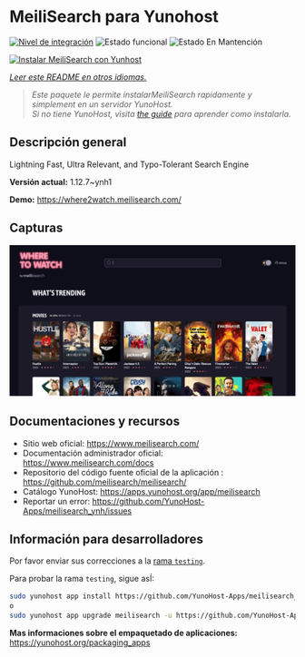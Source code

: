 <!--
Este archivo README esta generado automaticamente<https://github.com/YunoHost/apps/tree/master/tools/readme_generator>
No se debe editar a mano.
-->

# MeiliSearch para Yunohost

[![Nivel de integración](https://apps.yunohost.org/badge/integration/meilisearch)](https://ci-apps.yunohost.org/ci/apps/meilisearch/)
![Estado funcional](https://apps.yunohost.org/badge/state/meilisearch)
![Estado En Mantención](https://apps.yunohost.org/badge/maintained/meilisearch)

[![Instalar MeiliSearch con Yunhost](https://install-app.yunohost.org/install-with-yunohost.svg)](https://install-app.yunohost.org/?app=meilisearch)

*[Leer este README en otros idiomas.](./ALL_README.md)*

> *Este paquete le permite instalarMeiliSearch rapidamente y simplement en un servidor YunoHost.*  
> *Si no tiene YunoHost, visita [the guide](https://yunohost.org/install) para aprender como instalarla.*

## Descripción general

Lightning Fast, Ultra Relevant, and Typo-Tolerant Search Engine


**Versión actual:** 1.12.7~ynh1

**Demo:** <https://where2watch.meilisearch.com/>

## Capturas

![Captura de MeiliSearch](./doc/screenshots/meilisearch.png)

## Documentaciones y recursos

- Sitio web oficial: <https://www.meilisearch.com/>
- Documentación administrador oficial: <https://www.meilisearch.com/docs>
- Repositorio del código fuente oficial de la aplicación : <https://github.com/meilisearch/meilisearch/>
- Catálogo YunoHost: <https://apps.yunohost.org/app/meilisearch>
- Reportar un error: <https://github.com/YunoHost-Apps/meilisearch_ynh/issues>

## Información para desarrolladores

Por favor enviar sus correcciones a la [rama `testing`](https://github.com/YunoHost-Apps/meilisearch_ynh/tree/testing).

Para probar la rama `testing`, sigue asÍ:

```bash
sudo yunohost app install https://github.com/YunoHost-Apps/meilisearch_ynh/tree/testing --debug
o
sudo yunohost app upgrade meilisearch -u https://github.com/YunoHost-Apps/meilisearch_ynh/tree/testing --debug
```

**Mas informaciones sobre el empaquetado de aplicaciones:** <https://yunohost.org/packaging_apps>
